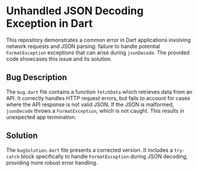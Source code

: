# Unhandled JSON Decoding Exception in Dart

This repository demonstrates a common error in Dart applications involving network requests and JSON parsing: failure to handle potential `FormatException` exceptions that can arise during `jsonDecode`.  The provided code showcases this issue and its solution.

## Bug Description

The `bug.dart` file contains a function `fetchData` which retrieves data from an API. It correctly handles HTTP request errors, but fails to account for cases where the API response is not valid JSON.  If the JSON is malformed, `jsonDecode` throws a `FormatException`, which is not caught. This results in unexpected app termination.

## Solution

The `bugSolution.dart` file presents a corrected version.  It includes a `try-catch` block specifically to handle `FormatException` during JSON decoding, providing more robust error handling.